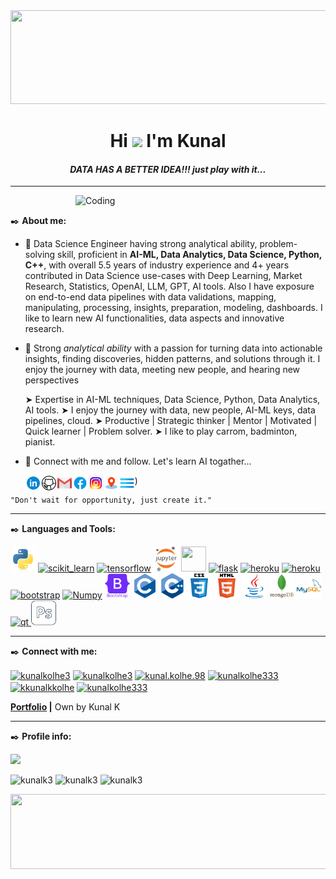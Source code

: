 <div align="center">
<img src="https://user-images.githubusercontent.com/41562231/147804883-98405cbc-c472-46fb-948e-32030725458b.png" height="150" width="1000">
<h1 align="center">Hi <img src="https://raw.githubusercontent.com/MartinHeinz/MartinHeinz/master/wave.gif" height="40px",width="40px"> I'm Kunal</h1><h4><i>DATA HAS A BETTER IDEA!!! just play with it...</i></h4>
</div>

---

<img align="right" alt="Coding" width="400" src="https://miro.medium.com/max/680/1*IRGHmiGsa16stedQvIaZfw.gif"><br>

✒️ __About me:__
- 📌 Data Science Engineer having strong analytical ability, problem-solving skill, proficient in __AI-ML, Data Analytics, Data Science, Python, C++__, with overall 5.5 years of industry experience and 4+ years contributed in Data Science use-cases with Deep Learning, Market Research, Statistics, OpenAI, LLM, GPT, AI tools. Also I have exposure on end-to-end data pipelines with data validations, mapping, manipulating, processing, insights, preparation, modeling, dashboards. I like to learn new AI functionalities, data aspects and innovative research.

- 📌 Strong *analytical ability* with a passion for turning data into actionable insights, finding discoveries, hidden patterns, and solutions through it. I enjoy the journey with data, meeting new people, and hearing new perspectives

  ➤ Expertise in AI-ML techniques, Data Science, Python, Data Analytics, AI tools.
  ➤ I enjoy the journey with data, new people, AI-ML keys, data pipelines, cloud.
  ➤ Productive | Strategic thinker | Mentor | Motivated | Quick learner | Problem solver.
  ➤ I like to play carrom, badminton, pianist.

- 📌 Connect with me and follow. Let's learn AI togather...

  <a href="https://www.linkedin.com/in/kunalkolhe3/"><img align="left" src="https://raw.githubusercontent.com/kunalk3/kunalk3/main/images/icons8-linkedin.gif" alt="kunalkolhe3" width="25px"/></a>
  <a href="https://github.com/kunalk3/"><img align="left" src="https://raw.githubusercontent.com/kunalk3/kunalk3/main/images/icons8-github.gif" alt="kunalkolhe3" width="25px"/></a>
  <a href="https://mail.google.com/mail/?view=cm&fs=1&tf=1&to=kunalkoleh333@gmail.com" target="_blank"><img align="left" src="https://raw.githubusercontent.com/kunalk3/kunalk3/main/images/icons8-gmail.gif" alt="kunalkolhe3" width="25px"/></a>
  <a href="https://www.facebook.com/kunal.kolhe98/"><img align="left" src="https://raw.githubusercontent.com/kunalk3/kunalk3/main/images/icons8-facebook.gif" alt="kunalkolhe3" width="25px"/></a>
  <a href="https://www.instagram.com/kkunalkkolhe/ "><img align="left" src="https://raw.githubusercontent.com/kunalk3/kunalk3/main/images/icons8-instagram.gif" alt="kunalkolhe3" width="25px"/></a>
  <a href="https://www.google.com/maps/place/Pune,+Maharashtra/"><img align="left" src="https://raw.githubusercontent.com/kunalk3/kunalk3/main/images/icons8-location.gif" alt="kunalkolhe3" width="25px"/></a>
  <a href="https://kunalk3.github.io/Portfolio-Website-Kunalk3/"><img align="left" src="https://raw.githubusercontent.com/kunalk3/kunalk3/main/images/icons8-menu.gif" alt="kunalkolhe3" width="25px"/></a>)
  <br>


```
"Don't wait for opportunity, just create it."
```

---

✒️ __Languages and Tools:__
<p align="left"> 
  <a href="https://www.python.org" target="_blank"> <img src="https://raw.githubusercontent.com/devicons/devicon/master/icons/python/python-original.svg" alt="python" width="40" height="40"/></a>
  <a href="https://scikit-learn.org/" target="_blank"> <img src="https://upload.wikimedia.org/wikipedia/commons/0/05/Scikit_learn_logo_small.svg" alt="scikit_learn" width="40" height="40"/></a> 
  <a href="https://www.tensorflow.org" target="_blank"> <img src="https://www.vectorlogo.zone/logos/tensorflow/tensorflow-icon.svg" alt="tensorflow" width="40" height="40"/></a>
  <img src="https://raw.githubusercontent.com/github/explore/80688e429a7d4ef2fca1e82350fe8e3517d3494d/topics/jupyter-notebook/jupyter-notebook.png" width="40" height="40"/>
  <img src="https://user-images.githubusercontent.com/44708711/100903610-1db10a00-34ec-11eb-91e1-52481053a3b9.png" width="40" height="40"/>
  <a href="https://flask.palletsprojects.com/" target="_blank"> <img src="https://www.vectorlogo.zone/logos/pocoo_flask/pocoo_flask-official.svg" alt="flask" width="40" height="40"/></a>
  <a href="https://aws.amazon.com/" target="_blank"> <img src="https://www.vectorlogo.zone/logos/amazon_aws/amazon_aws-icon.svg" alt="heroku" width="40" height="40"/></a>
  <a href="https://heroku.com" target="_blank"> <img src="https://www.vectorlogo.zone/logos/heroku/heroku-icon.svg" alt="heroku" width="40" height="40"/></a>
  <a href="https://pandas.pydata.org/docs/" target="_blank"> <img src="https://www.vectorlogo.zone/logos/usepanda/usepanda-icon.svg" alt="bootstrap" width="40" height="40"/></a>
  <a href="https://numpy.org/" target="_blank"> <img src="https://www.vectorlogo.zone/logos/numpy/numpy-icon.svg" alt="Numpy" width="40" height="40"/></a>
  <a href="https://getbootstrap.com" target="_blank"> <img src="https://raw.githubusercontent.com/devicons/devicon/master/icons/bootstrap/bootstrap-plain-wordmark.svg" alt="bootstrap" width="40" height="40"/></a>
  <a href="https://www.cprogramming.com/" target="_blank"> <img src="https://raw.githubusercontent.com/devicons/devicon/master/icons/c/c-original.svg" alt="c" width="40" height="40"/></a>
  <a href="https://www.w3schools.com/cpp/" target="_blank"> <img src="https://raw.githubusercontent.com/devicons/devicon/master/icons/cplusplus/cplusplus-original.svg" alt="cplusplus" width="40" height="40"/></a> 
  <a href="https://www.w3schools.com/css/" target="_blank"> <img src="https://raw.githubusercontent.com/devicons/devicon/master/icons/css3/css3-original-wordmark.svg" alt="css3" width="40" height="40"/></a>
  <a href="https://www.w3.org/html/" target="_blank"> <img src="https://raw.githubusercontent.com/devicons/devicon/master/icons/html5/html5-original-wordmark.svg" alt="html5" width="40" height="40"/></a> 
  <a href="https://www.java.com" target="_blank"> <img src="https://raw.githubusercontent.com/devicons/devicon/master/icons/java/java-original.svg" alt="java" width="40" height="40"/></a>
  <a href="https://www.mongodb.com/" target="_blank"> <img src="https://raw.githubusercontent.com/devicons/devicon/master/icons/mongodb/mongodb-original-wordmark.svg" alt="mongodb" width="40" height="40"/></a>
  <a href="https://www.mysql.com/" target="_blank"> <img src="https://raw.githubusercontent.com/devicons/devicon/master/icons/mysql/mysql-original-wordmark.svg" alt="mysql" width="40" height="40"/></a>
  <a href="https://www.qt.io/" target="_blank"> <img src="https://upload.wikimedia.org/wikipedia/commons/0/0b/Qt_logo_2016.svg" alt="qt" width="40" height="40"/>
  <a href="https://www.photoshop.com/en" target="_blank"> <img src="https://raw.githubusercontent.com/devicons/devicon/master/icons/photoshop/photoshop-line.svg" alt="photoshop" width="40" height="40"/></a> 
</p>

---

✒️ __Connect with me:__
<p align="left">
  <a href="https://linkedin.com/in/kunalkolhe3" target="blank"><img align="center" src="https://cdn.jsdelivr.net/npm/simple-icons@3.0.1/icons/linkedin.svg" alt="kunalkolhe3" height="30" width="40"/></a>
  <a href="https://github.com/kunalk3/" target="blank"><img align="center" src="https://cdn.jsdelivr.net/npm/simple-icons@3.0.1/icons/github.svg" alt="kunalkolhe3" height="30" width="40"/></a>
  <a href="https://fb.com/kunal.kolhe.98" target="blank"><img align="center" src="https://cdn.jsdelivr.net/npm/simple-icons@3.0.1/icons/facebook.svg" alt="kunal.kolhe.98" height="30" width="40"/></a>
  <a href="mailto:kunalkolhe333@gmail.com" target="blank"><img align="center" src="https://cdn.jsdelivr.net/npm/simple-icons@3.0.1/icons/gmail.svg" alt="kunalkolhe333" height="30" width="40"/></a>
  <a href="https://instagram.com/kkunalkkolhe" target="blank"><img align="center" src="https://cdn.jsdelivr.net/npm/simple-icons@3.0.1/icons/instagram.svg" alt="kkunalkkolhe" height="30" width="40"/></a>
  <a href="https://www.hackerrank.com/kunalkolhe333" target="blank"><img align="center" src="https://cdn.jsdelivr.net/npm/simple-icons@3.0.1/icons/hackerrank.svg" alt="kunalkolhe333" height="30" width="40"/></a>
  
  <b>[Portfolio](https://kunalk3.github.io/Portfolio-Website-Kunalk3/) |</b> Own by Kunal K
</p>

---

✒️ __Profile info:__

![](https://komarev.com/ghpvc/?username=kunalk3&color=green&label=Profile+Views)
<p> <img align="centre" width="250" src="https://github-readme-stats.vercel.app/api/top-langs?username=kunalk3&show_icons=true&theme=dark&locale=en&layout=compact" alt="kunalk3" />
<img align="centre" width="280" src="https://github-readme-stats.vercel.app/api?username=kunalk3&show_icons=true&theme=dark&locale=en" alt="kunalk3" />
<img align="centre" width="280" src="https://github-readme-streak-stats.herokuapp.com/?user=kunalk3&theme=dark" alt="kunalk3" />


<div align="left">
<img src="https://user-images.githubusercontent.com/41562231/141720940-53eb9b25-777d-4057-9c2d-8e22d2677c7c.png" height="120" width="1000">
</div>
